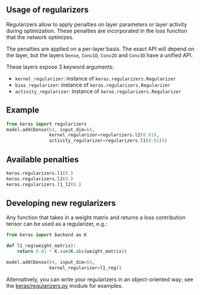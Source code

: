 ## Usage of regularizers

Regularizers allow to apply penalties on layer parameters or layer activity during optimization. These penalties are incorporated in the loss function that the network optimizes.

The penalties are applied on a per-layer basis. The exact API will depend on the layer, but the layers `Dense`, `Conv1D`, `Conv2D` and `Conv3D` have a unified API.

These layers expose 3 keyword arguments:

- `kernel_regularizer`: instance of `keras.regularizers.Regularizer`
- `bias_regularizer`: instance of `keras.regularizers.Regularizer`
- `activity_regularizer`: instance of `keras.regularizers.Regularizer`


## Example

```python
from keras import regularizers
model.add(Dense(64, input_dim=64,
                kernel_regularizer=regularizers.l2(0.01),
                activity_regularizer=regularizers.l1(0.01)))
```

## Available penalties

```python
keras.regularizers.l1(0.)
keras.regularizers.l2(0.)
keras.regularizers.l1_l2(0.)
```

## Developing new regularizers

Any function that takes in a weight matrix and returns a loss contribution tensor can be used as a regularizer, e.g.:

```python
from keras import backend as K

def l1_reg(weight_matrix):
    return 0.01 * K.sum(K.abs(weight_matrix))

model.add(Dense(64, input_dim=64,
                kernel_regularizer=l1_reg))
```

Alternatively, you can write your regularizers in an object-oriented way;
see the [keras/regularizers.py](https://github.com/fchollet/keras/blob/master/keras/regularizers.py) module for examples.
